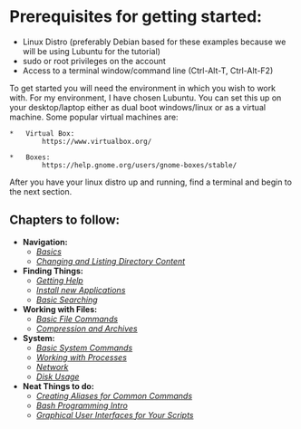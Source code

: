 # Prerequisites for getting started:

* Linux Distro (preferably  Debian based for these examples because we will be using Lubuntu for the tutorial)
* sudo or root privileges on the account
* Access to a terminal window/command line (Ctrl-Alt-T, Ctrl-Alt-F2)

To get started you will need the environment in which you wish to work with.  For my environment, I have chosen Lubuntu.  You can set this up on your desktop/laptop either as dual boot windows/linux or as a virtual machine. Some popular virtual machines are: 

    *   Virtual Box: 
            https://www.virtualbox.org/
    
    *   Boxes: 
            https://help.gnome.org/users/gnome-boxes/stable/

After you have your linux distro up and running, find a terminal and begin to the next section. 

## Chapters to follow:

* **Navigation:** 
  * [_Basics_](./1.Navigation/a.Basics.md)
  * [_Changing and Listing Directory Content_](./1.Navigation/b.Changing_and_Listing_Directory_Content.md)
* **Finding Things:**
  * [_Getting Help_](./2.Finding_Things/a.Getting_Help.md)
  * [_Install new Applications_](./2.Finding_Things/b.Install_New_Applications.md)
  * [_Basic Searching_](./2.Finding_Things/c.Basic_Searching.md)
* **Working with Files:**
  * [_Basic File Commands_](./3.Working_with_Files/a.Basic_File_Commands.md)
  * [_Compression and Archives_](./3.Working_with_Files/b.Compression_and_Archives.md)
* **System:**
  * [_Basic System Commands_](./4.System/a.Basic_System_Commands.md)
  * [_Working with Processes_](./4.System/b.Working_with_Processes.md)
  * [_Network_](./4.System/c.Network.md)
  * [_Disk Usage_](./4.System/d.Disk_Usage.md)
* **Neat Things to do:**
  * [_Creating Aliases for Common Commands_](./5.Neat_Things_To_Do/a.Creating_Aliases_for_Common_Commands.md)
  * [_Bash Programming Intro_](./5.Neat_Things_To_Do/b.Bash_Programming_Intro.md)
  * [_Graphical User Interfaces for Your Scripts_](./c.Graphical_User_Interfaces_for_Your_Scripts.md)
